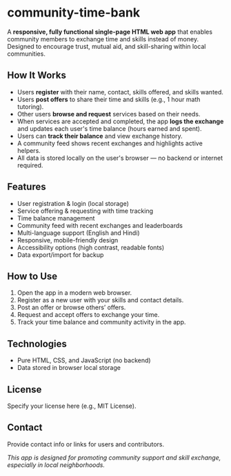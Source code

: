 # community-time-bank

A **responsive, fully functional single-page HTML web app** that enables community members to exchange time and skills instead of money. Designed to encourage trust, mutual aid, and skill-sharing within local communities.

## How It Works

- Users **register** with their name, contact, skills offered, and skills wanted.
- Users **post offers** to share their time and skills (e.g., 1 hour math tutoring).
- Other users **browse and request** services based on their needs.
- When services are accepted and completed, the app **logs the exchange** and updates each user's time balance (hours earned and spent).
- Users can **track their balance** and view exchange history.
- A community feed shows recent exchanges and highlights active helpers.
- All data is stored locally on the user's browser — no backend or internet required.

## Features

- User registration & login (local storage)
- Service offering & requesting with time tracking
- Time balance management
- Community feed with recent exchanges and leaderboards
- Multi-language support (English and Hindi)
- Responsive, mobile-friendly design
- Accessibility options (high contrast, readable fonts)
- Data export/import for backup

## How to Use

1. Open the app in a modern web browser.
2. Register as a new user with your skills and contact details.
3. Post an offer or browse others’ offers.
4. Request and accept offers to exchange your time.
5. Track your time balance and community activity in the app.

## Technologies

- Pure HTML, CSS, and JavaScript (no backend)
- Data stored in browser local storage

## License

Specify your license here (e.g., MIT License).

## Contact

Provide contact info or links for users and contributors.

*This app is designed for promoting community support and skill exchange, especially in local neighborhoods.*

